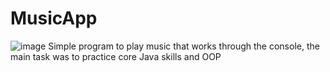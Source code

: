 # MusicApp
![image](https://user-images.githubusercontent.com/81489104/175469065-0e94c7cb-9435-440c-b405-abdb656b5b94.png)
Simple program to play music that works through the console, the main task was to practice core Java skills and OOP 
